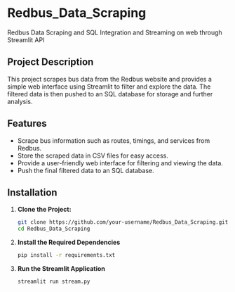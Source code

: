 # Redbus_Data_Scraping

Redbus Data Scraping and SQL Integration and Streaming on web through Streamlit API

## Project Description

This project scrapes bus data from the Redbus website and provides a simple web interface using Streamlit to filter and explore the data. The filtered data is then pushed to an SQL database for storage and further analysis.

## Features

- Scrape bus information such as routes, timings, and services from Redbus.
- Store the scraped data in CSV files for easy access.
- Provide a user-friendly web interface for filtering and viewing the data.
- Push the final filtered data to an SQL database.

## Installation

1. **Clone the Project:**
   ```bash
   git clone https://github.com/your-username/Redbus_Data_Scraping.git
   cd Redbus_Data_Scraping
2. **Install the Required Dependencies**
   ```bash
   pip install -r requirements.txt
3. **Run the Streamlit Application**
   ```bash
   streamlit run stream.py
   
